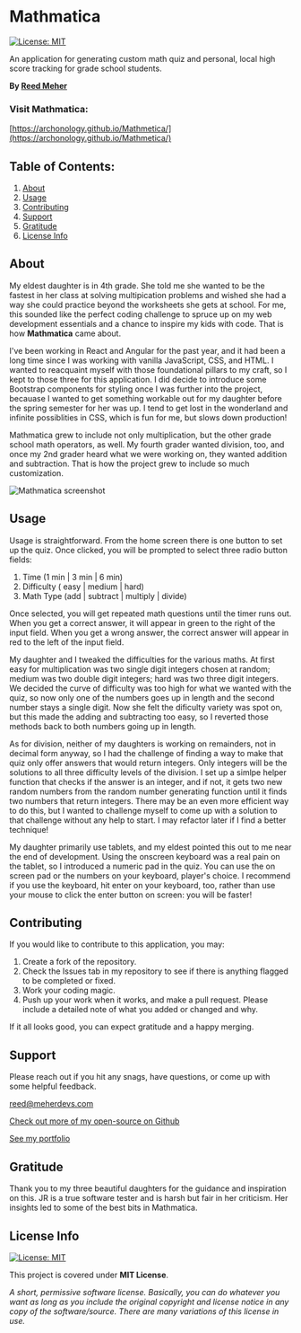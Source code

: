 # Mathmatica

[![License: MIT](https://img.shields.io/badge/License-MIT-yellow.svg)](https://opensource.org/licenses/MIT)

An application for generating custom math quiz and personal, local high score tracking for grade school students.

**By [Reed Meher](https://www.meherdevs.com)**

### Visit Mathmatica:

[https://archonology.github.io/Mathmetica/](https://archonology.github.io/Mathmetica/)

## Table of Contents:

1. [About](#about)
2. [Usage](#usage)
3. [Contributing](#contributing)
4. [Support](#support)
5. [Gratitude](#gratitude)
6. [License Info](#license-info)

## About

My eldest daughter is in 4th grade. She told me she wanted to be the fastest in her class at solving multipication problems and wished she had a way she could practice beyond the worksheets she gets at school. For me, this sounded like the perfect coding challenge to spruce up on my web development essentials and a chance to inspire my kids with code. That is how **Mathmatica** came about.

I've been working in React and Angular for the past year, and it had been a long time since I was working with vanilla JavaScript, CSS, and HTML. I wanted to reacquaint myself with those foundational pillars to my craft, so I kept to those three for this application. I did decide to introduce some Bootstrap components for styling once I was further into the project, becauase I wanted to get something workable out for my daughter before the spring semester for her was up. I tend to get lost in the wonderland and infinite possiblities in CSS, which is fun for me, but slows down production!

Mathmatica grew to include not only multiplication, but the other grade school math operators, as well. My fourth grader wanted division, too, and once my 2nd grader heard what we were working on, they wanted addition and subtraction. That is how the project grew to include so much customization.

![Mathmatica screenshot](../assests/mathmatica.jpg)

## Usage

Usage is straightforward. From the home screen there is one button to set up the quiz. Once clicked, you will be prompted to select three radio button fields:

1. Time (1 min | 3 min | 6 min)
2. Difficulty ( easy | medium | hard)
3. Math Type (add | subtract | multiply | divide)

Once selected, you will get repeated math questions until the timer runs out. When you get a correct answer, it will appear in green to the right of the input field. When you get a wrong answer, the correct answer will appear in red to the left of the input field.

My daughter and I tweaked the difficulties for the various maths. At first easy for multiplication was two single digit integers chosen at random; medium was two double digit integers; hard was two three digit integers. We decided the curve of difficulty was too high for what we wanted with the quiz, so now only one of the numbers goes up in length and the second number stays a single digit. Now she felt the dificulty variety was spot on, but this made the adding and subtracting too easy, so I reverted those methods back to both numbers going up in length.

As for division, neither of my daughters is working on remainders, not in decimal form anyway, so I had the challenge of finding a way to make that quiz only offer answers that would return integers. Only integers will be the solutions to all three difficulty levels of the division. I set up a simlpe helper function that checks if the answer is an integer, and if not, it gets two new random numbers from the random number generating function until it finds two numbers that return integers. There may be an even more efficient way to do this, but I wanted to challenge myself to come up with a solution to that challenge without any help to start. I may refactor later if I find a better technique!

My daughter primarily use tablets, and my eldest pointed this out to me near the end of development. Using the onscreen keyboard was a real pain on the tablet, so I introduced a numeric pad in the quiz. You can use the on screen pad or the numbers on your keyboard, player's choice. I recommend if you use the keyboard, hit enter on your keyboard, too, rather than use your mouse to click the enter button on screen: you will be faster!

## Contributing

If you would like to contribute to this application, you may:

1. Create a fork of the repository.
2. Check the Issues tab in my repository to see if there is anything flagged to be completed or fixed.
3. Work your coding magic.
4. Push up your work when it works, and make a pull request. Please include a detailed note of what you added or changed and why.

If it all looks good, you can expect gratitude and a happy merging.

## Support

Please reach out if you hit any snags, have questions, or come up with some helpful feedback.

<reed@meherdevs.com>

[Check out more of my open-source on Github](https://github.com/Archonology)

[See my portfolio](https://www.meherdevs.com)

## Gratitude

Thank you to my three beautiful daughters for the guidance and inspiration on this. JR is a true software tester and is harsh but fair in her criticism. Her insights led to some of the best bits in Mathmatica.

## License Info

[![License: MIT](https://img.shields.io/badge/License-MIT-yellow.svg)](https://opensource.org/licenses/MIT)

This project is covered under **MIT License**.

_A short, permissive software license. Basically, you can do whatever you want as long as you include the original copyright and license notice in any copy of the software/source. There are many variations of this license in use._
